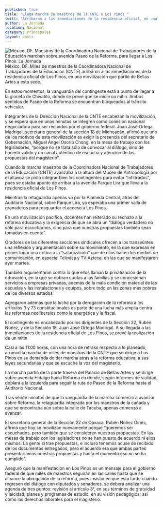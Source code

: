 ```yaml
---
published: true
title: "Llega marcha de maestros de la CNTE a Los Pinos "
twitt: "Arribaron a las inmediaciones de la residencia oficial, en una movilización que partió de Bellas Artes a esta sede. Ambos sentidos de Paseo de la Reforma se encuentran bloqueados al tránsito vehicular"
author: La Jornada
location: Nacional
category: Principales
layout: posts
---
```


![México, DF. Maestros de la Coordinadora Nacional de Trabajadores de la Educación marchan sobre avenida Paseo de la Reforma, para llegar a Los Pinos. La Jornada](http://i.imgur.com/gh1jXi8m.jpg)México, DF. Miles de maestros de la Coordinadora Nacional de Trabajadores de la Educación (CNTE) arribaron a las inmediaciones de la residencia oficial de Los Pinos, en una movilización que partió de Bellas Artes a esta sede.

En estos momentos, la vanguardia del contingente está a punto de llegar a la glorieta de Chivatito, donde se prevé que se inicie un mitin. Ambos sentidos de Paseo de la Reforma se encuentran bloqueados al tránsito vehicular.

Integrantes de la Dirección Nacional de la CNTE encabezan la movilización, y se espera que en unos minutos se integren como comisión nacional negociadora para ser recibidos por el gobierno federal. Juan José Ortega Madrigal, secretario general de la sección 18 de Michoacán, afirmó que uno de los motivos de esta movilización es exigir la presencia del secretario de Gobernación, Miguel Ángel Osorio Chong, en la mesa de trabajo con los legisladores, “porque no se trata sólo de convocar al diálogo, sino de hacerlo válido y un canal auténtico de escucha y atención de las propuestas del magisterio”.

Cuando la marcha maestros de la Coordinadora Nacional de Trabajadores de la Educación (CNTE) avanzaba a la altura del Museo de Antropología por el altavoz se pidió integrar bien los contingentes para evitar “infiltrados”, pues se estaba apunto de arribar a la avenida Parque Lira que lleva a la residencia oficial de Los Pinos.

 

Mientras la retaguardia apenas va por la Alameda Central, atrás del Auditorio Nacional, sobre Parque Lira, ya esperaba una primer valla de granaderos para resguardar el acceso a Los Pinos.

En una movilización pacífica, docentes han reiterado su rechazo a la reforma educativa y la exigencia de que se abra un “diálogo verdadero no sólo para escucharnos, sino para que nuestras propuestas también sean tomadas en cuenta”.

Oradores de las diferentes secciones sindicales ofrecen a los transeúntes una reflexión y argumentación sobre su movimiento, en la que expresan en primer lugar una crítica a la “satanización” que de ellos hacen los medios de comunicación, en especial Televisa y TV Azteca, en las que se manifestaron ayer martes.

También argumentaron contra lo que ellos llaman la privatización de la educación, en la que se cobran cuotas a las familias y se concesionan servicios a empresas privadas, además de la mala condición material de las escuelas y las instalaciones y equipos, sobre todo en las zonas más pobres de los diversos estados.

Agregaron además que la lucha por la derogación de la reforma a los artículos 3 y 73 constitucionales es parte de una lucha más amplia contra las reformas neoliberales como la energética y la fiscal.

El contingente es encabezado por los dirigentes de la Sección 22, Rubén Núñez, y de la Sección 18, Juan José Ortega Madrigal. A su llegada a las inmediaciones de la residencia oficial de Los Pinos, se prevé la realización de un mitin.

Casi a las 11:00 horas, con una hora de retraso respecto a lo planeado, arrancó la marcha de miles de maestros de la CNTE que se dirige a Los Pinos en su demanda de dar marcha atrás a la reforma educativa, a sus leyes secundarias y que se escuche la voz del magisterio.

La marcha partió de la parte trasera del Palacio de Bellas Artes y se dirige sobre avenida Hidalgo hacia Reforma en donde, según informes de vialidad, doblará a la izquierda para seguir la ruta de Paseo de la Reforma hasta el Auditorio Nacional.

Tras veinte minutos de que la vanguardia de la marcha comenzó a avanzar sobre Reforma, la retaguardia integrada por los maestros de la cañada y que se encontraba aún sobre la calle de Tacuba, apenas comenzó a avanzar.

El secretario general de la Sección 22 de Oaxaca, Rubén Núñez Ginés, afirmó que hoy se movilizan nuevamente porque “queremos ser escuchados, pero también que se consideren nuestras propuestas. En las mesas de trabajo con los legisladores no se han puesto de acuerdo ni ellos mismos. La gente sí trae propuestas, e incluso tenemos acuse de recibido de los documentos entregados, pero el acuerdo era que ambas partes presentaríamos nuestras propuestas y hasta el momento eso no se ha cumplido”.

Aseguró que la manifestación en Los Pinos es un mensaje para el gobierno federal de que miles de maestros seguirán en las calles hasta que se alcance la abrogación de la reforma, pues insistió en que esta tarde cuando regresen del diálogo con diputados y senadores, se deberá analizar una agenda de tres puntos: revisión al artículo 3°, en sus términos de gratuidad y laicidad; planes y programas de estudio, en su visión pedagógica; así como los derechos laborales para el magisterio.
